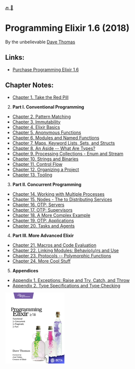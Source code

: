 [🔙 🏡](../README.md)

# Programming Elixir 1.6 (2018)

By the unbelievable [Dave Thomas](https://pragprog.com/book/elixir16/programming-elixir-1-6)

## Links:

- [Purchase Programming Elixir 1.6](https://pragprog.com/book/elixir16/programming-elixir-1-6)

## Chapter Notes:

- [Chapter 1. Take the Red Pill](ch01-take-the-red-pill.md)
02. **Part I. Conventional Programming**
- [Chapter 2. Pattern Matching](ch02-pattern-matching.md)
- [Chapter 3. Immutability](ch03-immutability.md)
- [Chapter 4. Elixir Basics](ch04-elixir-basics.md)
- [Chapter 5. Anonymous Functions](ch05-anonymous-functions.md)
- [Chapter 6. Modules and Named Functions](ch06-modules-and-named-functions.md)
- [Chapter 7. Maps, Keyword Lists, Sets, and Structs](ch07-maps-keyword-lists-sets-and-structs.md)
- [Chapter 8. An Aside -- What Are Types?](ch08-an-aside-what-are-types.md)
- [Chapter 9. Processing Collections - Enum and Stream](ch09-processing-collections-enum-and-stream.md)
- [Chapter 10. Strings and Binaries](ch10-strings-and-binaries.md)
- [Chapter 11. Control Flow](ch11-control-flow.md)
- [Chapter 12. Organizing a Project](ch12-organizing-a-project.md)
- [Chapter 13. Tooling](ch13-tooling.md)
03. **Part II. Concurrent Programming**
- [Chapter 14. Working with Multiple Processes](ch14-working-with-multiple-processes.md)
- [Chapter 15. Nodes - The to Distributing Services](ch15-nodes-the-to-distributing-services.md)
- [Chapter 16. OTP: Servers](ch16-otp-servers.md)
- [Chapter 17. OTP: Supervisors](ch17-otp-supervisors.md)
- [Chapter 18. A More Complex Example](ch18-a-more-complex-example.md)
- [Chapter 19. OTP: Applications](ch19-otp-applications.md)
- [Chapter 20. Tasks and Agents](ch20-tasks-and-agents.md)
04. **Part III. More Advanced Elixir**
- [Chapter 21. Macros and Code Evaluation](ch21-macros-and-code-evaluation.md)
- [Chapter 22. Linking Modules: Behavio(u)rs and Use](ch22-linking-modules-behavio-u-rs-and-use.md)
- [Chapter 23. Protocols -- Polymorphic Functions](ch23-protocols-polymorphic-functions.md)
- [Chapter 24. More Cool Stuff](ch24-more-cool-stuff.md)
05. **Appendices**
- [Appendix 1. Exceptions: Raise and Try, Catch, and Throw](ap01-exceptions-raise-and-try-catch-and-throw.md)
- [Appendix 2. Type Specifications and Type Checking](ap02-type-specifications-and-type-checking.md)

![book cover](cover.jpg)
